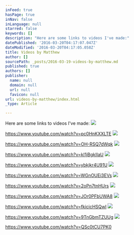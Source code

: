 ```yaml
---
inFeed: true
hasPage: true
inNav: false
inLanguage: null
starred: false
keywords: []
description: "Here are some links to videos I've made:"
datePublished: '2016-03-20T04:17:07.047Z'
dateModified: '2016-03-20T04:17:05.058Z'
title: Videos by Matthew
author: []
sourcePath: _posts/2016-03-19-videos-by-matthew.md
published: true
authors: []
publisher:
  name: null
  domain: null
  url: null
  favicon: null
url: videos-by-matthew/index.html
_type: Article

---
```

Here are some links to videos I've made:
![](https://the-grid-user-content.s3-us-west-2.amazonaws.com/b6a1790c-fa5b-4b6e-b091-b6483539bc1b.jpg)

https://www.youtube.com/watch?v=pc0HnKXXLTE
![](https://the-grid-user-content.s3-us-west-2.amazonaws.com/daf6ead9-56ef-4d68-84ac-56488be59421.jpg)

https://www.youtube.com/watch?v=OH-RSQ7dWqk
![](https://the-grid-user-content.s3-us-west-2.amazonaws.com/36b33371-9d40-4783-b2c4-980713381d0c.jpg)

https://www.youtube.com/watch?v=kI1jBgkIIaU
![](https://the-grid-user-content.s3-us-west-2.amazonaws.com/a32fcea4-6c88-4ffb-8e27-0412f530425b.jpg)

https://www.youtube.com/watch?v=ybkjkr4U91U
![](https://the-grid-user-content.s3-us-west-2.amazonaws.com/5ef55c9b-f88e-481f-8750-964d3b85fad4.jpg)

https://www.youtube.com/watch?v=WGnOUEi3EVs
![](https://the-grid-user-content.s3-us-west-2.amazonaws.com/ce5f45b7-1f6a-4ddf-9dcd-1f8d5dbcbf17.jpg)

https://www.youtube.com/watch?v=2oPn7tnHUrs
![](https://the-grid-user-content.s3-us-west-2.amazonaws.com/740529fd-e4b8-4eb1-aff2-7a2a691142c3.jpg)

https://www.youtube.com/watch?v=JOr0PFbUWA8
![](https://the-grid-user-content.s3-us-west-2.amazonaws.com/d1486b1f-5982-4c18-b3d4-59620ae53174.jpg)

https://www.youtube.com/watch?v=fkicicHSQwI
![](https://the-grid-user-content.s3-us-west-2.amazonaws.com/587ba3c4-b78b-41c3-b68d-ace579fbd344.jpg)

https://www.youtube.com/watch?v=9TnGbmTZUUg
![](https://the-grid-user-content.s3-us-west-2.amazonaws.com/87c2bb5a-3d06-4a5f-94fe-02e272c84f1f.jpg)

https://www.youtube.com/watch?v=QSc0tCU7PK0